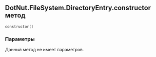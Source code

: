 ## DotNut.FileSystem.DirectoryEntry.constructor метод


```lua
constructor()
```


### Параметры

Данный метод не имеет параметров.

